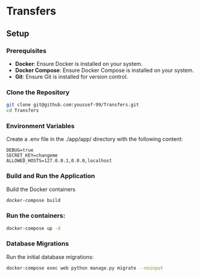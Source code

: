 # Transfers

## Setup

### Prerequisites

- **Docker**: Ensure Docker is installed on your system.
- **Docker Compose**: Ensure Docker Compose is installed on your system.
- **Git**: Ensure Git is installed for version control.

### Clone the Repository

```bash
git clone git@github.com:youssef-99/Transfers.git
cd Transfers
```

### Environment Variables
Create a .env file in the ./app/app/ directory with the following content:

```env
DEBUG=true
SECRET_KEY=changeme
ALLOWED_HOSTS=127.0.0.1,0.0.0,localhost
```

### Build and Run the Application
Build the Docker containers

```bash
docker-compose build
```

### Run the containers:
```bash
docker-compose up -d
```
### Database Migrations
Run the initial database migrations:
```bash
docker-compose exec web python manage.py migrate --noinput
```
